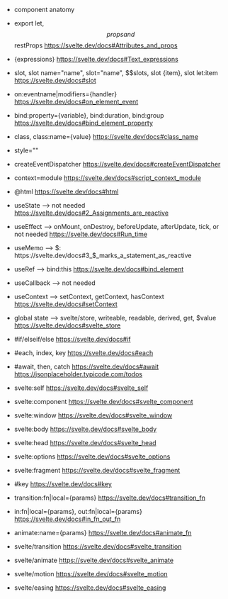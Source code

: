 - component anatomy
- export let, $$props and $$restProps https://svelte.dev/docs#Attributes_and_props
- {expressions} https://svelte.dev/docs#Text_expressions
- slot, slot name="name", slot="name", $$slots, slot {item}, slot let:item https://svelte.dev/docs#slot
- on:eventname|modifiers={handler} https://svelte.dev/docs#on_element_event
- bind:property={variable}, bind:duration, bind:group https://svelte.dev/docs#bind_element_property
- class, class:name={value} https://svelte.dev/docs#class_name
- style=""
- createEventDispatcher https://svelte.dev/docs#createEventDispatcher
- context=module https://svelte.dev/docs#script_context_module
- @html https://svelte.dev/docs#html

- useState --> not needed https://svelte.dev/docs#2_Assignments_are_reactive
- useEffect --> onMount, onDestroy, beforeUpdate, afterUpdate, tick, or not needed https://svelte.dev/docs#Run_time
- useMemo --> $: https://svelte.dev/docs#3_$\_marks_a_statement_as_reactive
- useRef --> bind:this https://svelte.dev/docs#bind_element
- useCallback --> not needed
- useContext --> setContext, getContext, hasContext https://svelte.dev/docs#setContext
- global state --> svelte/store, writeable, readable, derived, get, $value https://svelte.dev/docs#svelte_store

- #if/elseif/else https://svelte.dev/docs#if
- #each, index, key https://svelte.dev/docs#each
- #await, then, catch https://svelte.dev/docs#await https://jsonplaceholder.typicode.com/todos

- svelte:self https://svelte.dev/docs#svelte_self
- svelte:component https://svelte.dev/docs#svelte_component
- svelte:window https://svelte.dev/docs#svelte_window
- svelte:body https://svelte.dev/docs#svelte_body
- svelte:head https://svelte.dev/docs#svelte_head
- svelte:options https://svelte.dev/docs#svelte_options
- svelte:fragment https://svelte.dev/docs#svelte_fragment

- #key https://svelte.dev/docs#key
- transition:fn|local={params} https://svelte.dev/docs#transition_fn
- in:fn|local={params}, out:fn|local={params} https://svelte.dev/docs#in_fn_out_fn
- animate:name={params} https://svelte.dev/docs#animate_fn
- svelte/transition https://svelte.dev/docs#svelte_transition
- svelte/animate https://svelte.dev/docs#svelte_animate
- svelte/motion https://svelte.dev/docs#svelte_motion
- svelte/easing https://svelte.dev/docs#svelte_easing
